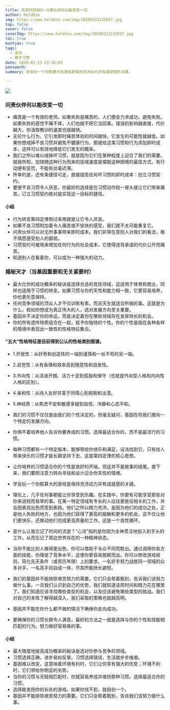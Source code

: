 ```yaml
---
title: 吼呆时刻083-问责伙伴何以能改变一切
author: HoldDie
img: https://www.holddie.com/img/20200323232037.jpg
top: false
cover: false
coverImg: https://www.holddie.com/img/20200323232037.jpg
toc: true
mathjax: true
tags:
  - 读书
  - 原子习惯
date: 2020-03-23 23:18:03
password:
summary: 学会玩一个你胜算大的游戏是保持充沛动力并有成就感的关键。

---
```


![](https://www.holddie.com/img/20200323232037.jpg)

### 问责伙伴何以能改变一切

- 痛苦是一个有效的老师。如果失败是痛苦的，人们便会力求成功，避免失败。如果失败的感觉不痛不痒，人们也就不把它当回事。错误的影响越直接，代价越大，你汲取教训的速度也就越快。
- 无论什么行为，它引发即时痛苦体验的时间越快，它发生的可能性就越低。如果你想戒掉不良习惯并避免不健康行为，那就给这类习惯和行为添加即时成本，这样可以有效地降低它们发生的概率。
- 我们之所以难以戒掉坏习惯，就是因为它们在某种程度上迎合了我们的需要。就我所知，加快随这种行为而来的惩戒速度是摆脱这种困境的最佳方式。有行动便有惩罚，不能有丝毫迟滞。
- 所幸的是，还有条捷径可走，直接提高任何坏习惯的即时成本：创立习惯契约。
- 要使不良习惯令人厌恶，你最好的选择是在习惯动作刚一冒头就让它们带来痛苦。订立习惯契约绝对是实现这一目标的捷径。

#### 小结

- 行为转变第四定律倒过来用就是让它令人厌恶。
- 如果不良习惯附加着令人痛苦或不愉快的感受，我们就不太可能重复它。
- 问责伙伴可以对无所事事带来即时成本。我们非常在意别人对我们的看法，极不情愿感受别人的鄙视。
- 习惯契约可被用来增加任何行为的社会成本，它使得违背承诺的代价公开而痛苦。
- 知道别人在看着你，可以成为一种强大的动力。

### 揭秘天才（当基因重要和无关紧要时）

- 最大化你的成功概率的秘诀是选择合适的竞技领域，这适用于体育和商业，同样也适用于习惯的转变。如果习惯与你的天性和能力相一致，它更容易培养，你也更乐意保持。
- 任何竞争领域的顶尖人才不仅训练有素，而且天生就适合所做的事。这就是为什么，假如你想成为真正伟大的人，选对发展方向至关重要。
- 基因并不决定你的命运，而是决定着你在哪些领域存在发挥特长的机会。
- 你的所有遗传特质组合在一起，赋予你独特的个性。你的个性是指在各种各样的情境中表现出一致性的性格特征集合。

#### “五大”性格特征是目前得到公认的性格类别图谱。

- 1.开放性：从好奇和创造性的一端到谨慎和一丝不苟的另一端。
- 2.自觉性：从有条理和效率高到随意性和自发性。
- 3.外向性：从活泼开朗、活力十足到孤独和保守（也就是外向型人格和内向性人格的区别）。
- 4.亲和性：从待人友好并富于同情心到挑剔和淡漠。
- 5.神经质：从焦虑不安和敏感多疑到自信、冷静和心态平和。



- 我们的习惯不仅仅是由我们的个性决定的，但毫无疑问，基因在将我们推向一个特定的发展方向。
- 你用不着培养他人告诉你要养成的习惯。选择最适合你的，而不是最流行的习惯。
- 每种习惯都有一个特定版本，能够带给你快乐和满足，设法找到它。只有给人带来快乐的习惯才能长期坚持下去，这是第四定律的核心思想。
- 让你培养的习惯适合你的个性是良好的开端，但这并不是故事的结尾。接下来，我们要把注意力转向寻找和设计迎合你天性的情境。
- 学会玩一个你胜算大的游戏是保持充沛动力并有成就感的关键。
- 理论上，几乎任何事都能让你享受到乐趣。在实践中，你更有可能享受那些对你来说轻而易举的事。在某一特定领域有专长的人往往更胜任相关的工作，并会因表现出色而受到表扬。他们之所以精力充沛，是因为他们的成功之处，正是他人失败的地方，也因为他们获得了更高的报酬和更多的机会，这不仅让他们更快乐，还推动他们完成更高质量的工作。这是一个良性循环。
- 是什么让我忘记了时间的流逝？“心流”指的是你因为全神贯注地投入到手头的工作，从而忘记了周边世界存在的一种精神状态。
- 当你不能比别人做得更出色，你可以借助于与众不同而胜出。通过调用你各方面的技能，你降低了竞争水平，这使你更容易脱颖而出。你可以修改游戏规则，简化先天条件（或资历年限）上的要求。一名好手努力战胜同一领域的众多对手，一名高手则自成一体，尽其所能扬长避短。
- 我们的基因并不能排除艰苦努力的需要。它们只会帮着甄别，告诉我们该努力做什么事。一旦我们认识到自己的优势，我们就知道该把时间和精力花在哪里了。我们知道应该寻找哪些类型的机会，以及应该避免哪些类型的挑战。我们对自己的本性了解得越深入，我们采取的策略也就越高明。
- 基因并不能在你什么都不做的情况下确保你走向成功。
- 要确保你的习惯长期令人满意，最好的方法之一就是选择与你的个性和技能相匹配的行为。努力做好容易做的事。

#### 小结

- 最大限度地提高成功概率的秘诀是选对你参与竞争的领域。
- 习惯选择正确，进步易如反掌。习惯选择错误，生活就步步维艰。
- 基因难以改变，这意味着环境有利时，它们让你享有强大的优势；环境不利时，它们带给你明显的劣势。
- 当你的习惯与天赋相匹配时，你就容易养成并维持那种习惯。选择最适合你的习惯。
- 选择能发扬你的长处的游戏。如果你找不到，就自创一个。
- 基因并不能排除艰苦努力的需要。它们只会帮着甄别，告诉我们该努力做什么事。